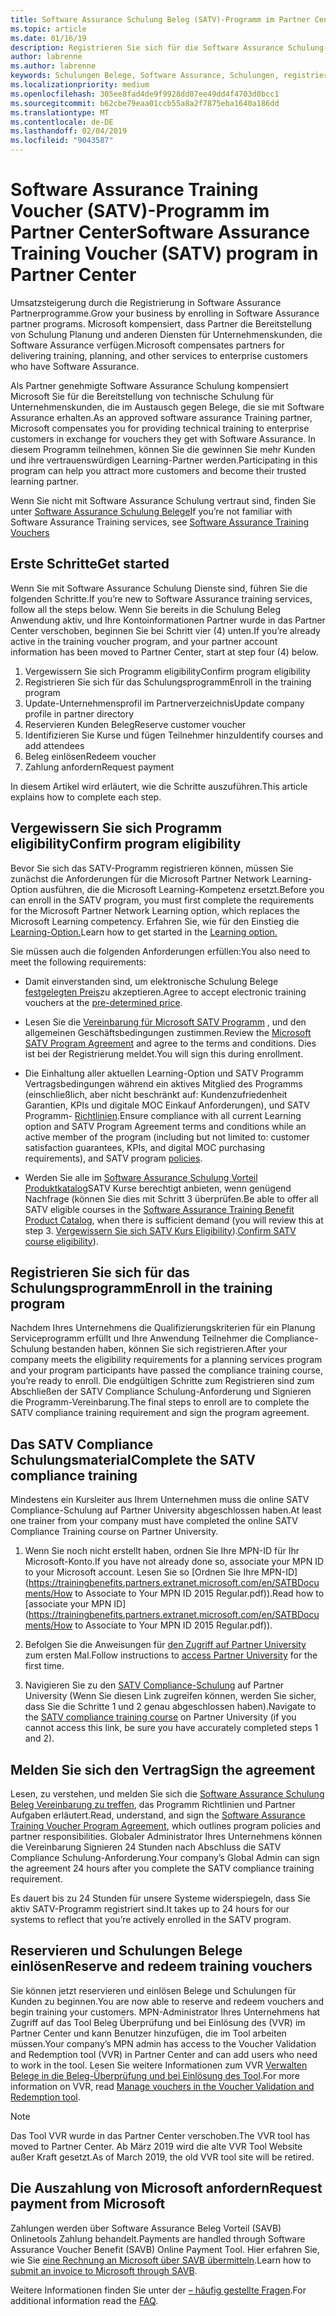 ```yaml
---
title: Software Assurance Schulung Beleg (SATV)-Programm im Partner Center | Partner Center
ms.topic: article
ms.date: 01/16/19
description: Registrieren Sie sich für die Software Assurance Schulung-Anwendung
author: labrenne
ms.author: labrenne
keywords: Schulungen Belege, Software Assurance, Schulungen, registrieren Sie sich für SATV, SATV
ms.localizationpriority: medium
ms.openlocfilehash: 305ee8fad4de9f9928dd07ee49dd4f4703d0bcc1
ms.sourcegitcommit: b62cbe79eaa01ccb55a8a2f7875eba1640a186dd
ms.translationtype: MT
ms.contentlocale: de-DE
ms.lasthandoff: 02/04/2019
ms.locfileid: "9043587"
---
```

# <a name="software-assurance-training-voucher-satv-program-in-partner-center"></a><span data-ttu-id="b1cb5-104">Software Assurance Training Voucher (SATV)-Programm im Partner Center</span><span class="sxs-lookup"><span data-stu-id="b1cb5-104">Software Assurance Training Voucher (SATV) program in Partner Center</span></span>

<span data-ttu-id="b1cb5-105">Umsatzsteigerung durch die Registrierung in Software Assurance Partnerprogramme.</span><span class="sxs-lookup"><span data-stu-id="b1cb5-105">Grow your business by enrolling in Software Assurance partner programs.</span></span> <span data-ttu-id="b1cb5-106">Microsoft kompensiert, dass Partner die Bereitstellung von Schulung Planung und anderen Diensten für Unternehmenskunden, die Software Assurance verfügen.</span><span class="sxs-lookup"><span data-stu-id="b1cb5-106">Microsoft compensates partners for delivering training, planning, and other services to enterprise customers who have Software Assurance.</span></span> 

<span data-ttu-id="b1cb5-107">Als Partner genehmigte Software Assurance Schulung kompensiert Microsoft Sie für die Bereitstellung von technische Schulung für Unternehmenskunden, die im Austausch gegen Belege, die sie mit Software Assurance erhalten.</span><span class="sxs-lookup"><span data-stu-id="b1cb5-107">As an approved software assurance Training partner, Microsoft compensates you for providing technical training to enterprise customers in exchange for vouchers they get with Software Assurance.</span></span> <span data-ttu-id="b1cb5-108">In diesem Programm teilnehmen, können Sie die gewinnen Sie mehr Kunden und ihre vertrauenswürdigen Learning-Partner werden.</span><span class="sxs-lookup"><span data-stu-id="b1cb5-108">Participating in this program can help you attract more customers and become their trusted learning partner.</span></span>

<span data-ttu-id="b1cb5-109">Wenn Sie nicht mit Software Assurance Schulung vertraut sind, finden Sie unter [Software Assurance Schulung Belege](https://trainingbenefits.partners.extranet.microsoft.com/en/SATV/Pages/default.aspx)</span><span class="sxs-lookup"><span data-stu-id="b1cb5-109">If you’re not familiar with Software Assurance Training services, see [Software Assurance Training Vouchers ](https://trainingbenefits.partners.extranet.microsoft.com/en/SATV/Pages/default.aspx)</span></span>

## <a name="get-started"></a><span data-ttu-id="b1cb5-110">Erste Schritte</span><span class="sxs-lookup"><span data-stu-id="b1cb5-110">Get started</span></span>

<span data-ttu-id="b1cb5-111">Wenn Sie mit Software Assurance Schulung Dienste sind, führen Sie die folgenden Schritte.</span><span class="sxs-lookup"><span data-stu-id="b1cb5-111">If you’re new to Software Assurance training services, follow all the steps below.</span></span> <span data-ttu-id="b1cb5-112">Wenn Sie bereits in die Schulung Beleg Anwendung aktiv, und Ihre Kontoinformationen Partner wurde in das Partner Center verschoben, beginnen Sie bei Schritt vier (4) unten.</span><span class="sxs-lookup"><span data-stu-id="b1cb5-112">If you’re already active in the training voucher program, and your partner account information has been moved to Partner Center, start at step four (4) below.</span></span> 

1. <span data-ttu-id="b1cb5-113">Vergewissern Sie sich Programm eligibility</span><span class="sxs-lookup"><span data-stu-id="b1cb5-113">Confirm program eligibility</span></span>
2. <span data-ttu-id="b1cb5-114">Registrieren Sie sich für das Schulungsprogramm</span><span class="sxs-lookup"><span data-stu-id="b1cb5-114">Enroll in the training program</span></span>
3. <span data-ttu-id="b1cb5-115">Update-Unternehmensprofil im Partnerverzeichnis</span><span class="sxs-lookup"><span data-stu-id="b1cb5-115">Update company profile in partner directory</span></span>
4. <span data-ttu-id="b1cb5-116">Reservieren Kunden Beleg</span><span class="sxs-lookup"><span data-stu-id="b1cb5-116">Reserve customer voucher</span></span>
5. <span data-ttu-id="b1cb5-117">Identifizieren Sie Kurse und fügen Teilnehmer hinzu</span><span class="sxs-lookup"><span data-stu-id="b1cb5-117">Identify courses and add attendees</span></span>
6. <span data-ttu-id="b1cb5-118">Beleg einlösen</span><span class="sxs-lookup"><span data-stu-id="b1cb5-118">Redeem voucher</span></span>
7. <span data-ttu-id="b1cb5-119">Zahlung anfordern</span><span class="sxs-lookup"><span data-stu-id="b1cb5-119">Request payment</span></span>

<span data-ttu-id="b1cb5-120">In diesem Artikel wird erläutert, wie die Schritte auszuführen.</span><span class="sxs-lookup"><span data-stu-id="b1cb5-120">This article explains how to complete each step.</span></span>

## <a name="confirm-program-eligibility"></a><span data-ttu-id="b1cb5-121">Vergewissern Sie sich Programm eligibility</span><span class="sxs-lookup"><span data-stu-id="b1cb5-121">Confirm program eligibility</span></span>

<span data-ttu-id="b1cb5-122">Bevor Sie sich das SATV-Programm registrieren können, müssen Sie zunächst die Anforderungen für die Microsoft Partner Network Learning-Option ausführen, die die Microsoft Learning-Kompetenz ersetzt.</span><span class="sxs-lookup"><span data-stu-id="b1cb5-122">Before you can enroll in the SATV program, you must first complete the requirements for the Microsoft Partner Network Learning option, which replaces the Microsoft Learning competency.</span></span> <span data-ttu-id="b1cb5-123">Erfahren Sie, wie für den Einstieg die [Learning-Option.](https://partner.microsoft.com/en-US/marketing/details/learning-option-enrollment#/)</span><span class="sxs-lookup"><span data-stu-id="b1cb5-123">Learn how to get started in the [Learning option.](https://partner.microsoft.com/en-US/marketing/details/learning-option-enrollment#/)</span></span>

<span data-ttu-id="b1cb5-124">Sie müssen auch die folgenden Anforderungen erfüllen:</span><span class="sxs-lookup"><span data-stu-id="b1cb5-124">You also need to meet the following requirements:</span></span>

- <span data-ttu-id="b1cb5-125">Damit einverstanden sind, um elektronische Schulung Belege [festgelegten Preis](https://partner.microsoft.com/en-US/membership/satv-voucher-pricing)zu akzeptieren.</span><span class="sxs-lookup"><span data-stu-id="b1cb5-125">Agree to accept electronic training vouchers at the [pre-determined price](https://partner.microsoft.com/en-US/membership/satv-voucher-pricing).</span></span>

- <span data-ttu-id="b1cb5-126">Lesen Sie die [Vereinbarung für Microsoft SATV Programm](https://aka.ms/satv_legal_agreement) , und den allgemeinen Geschäftsbedingungen zustimmen.</span><span class="sxs-lookup"><span data-stu-id="b1cb5-126">Review the [Microsoft SATV Program Agreement](https://aka.ms/satv_legal_agreement) and agree to the terms and conditions.</span></span> <span data-ttu-id="b1cb5-127">Dies ist bei der Registrierung meldet.</span><span class="sxs-lookup"><span data-stu-id="b1cb5-127">You will sign this during enrollment.</span></span> 

- <span data-ttu-id="b1cb5-128">Die Einhaltung aller aktuellen Learning-Option und SATV Programm Vertragsbedingungen während ein aktives Mitglied des Programms (einschließlich, aber nicht beschränkt auf: Kundenzufriedenheit Garantien, KPIs und digitale MOC Einkauf Anforderungen), und SATV Programm- [Richtlinien](https://trainingbenefits.partners.extranet.microsoft.com/en/SATV/Pages/ProgramPolicies.aspx).</span><span class="sxs-lookup"><span data-stu-id="b1cb5-128">Ensure compliance with all current Learning option and SATV Program Agreement terms and conditions while an active member of the program (including but not limited to: customer satisfaction guarantees, KPIs, and digital MOC purchasing requirements), and SATV program [policies](https://trainingbenefits.partners.extranet.microsoft.com/en/SATV/Pages/ProgramPolicies.aspx).</span></span>

- <span data-ttu-id="b1cb5-129">Werden Sie alle im [Software Assurance Schulung Vorteil Produktkatalog](https://aka.ms/SATV_catalog)SATV Kurse berechtigt anbieten, wenn genügend Nachfrage (können Sie dies mit Schritt 3 überprüfen.</span><span class="sxs-lookup"><span data-stu-id="b1cb5-129">Be able to offer all SATV eligible courses in the [Software Assurance Training Benefit Product Catalog](https://aka.ms/SATV_catalog), when there is sufficient demand (you will review this at step 3.</span></span> <span data-ttu-id="b1cb5-130">[Vergewissern Sie sich SATV Kurs Eligibility](https://trainingbenefits.partners.extranet.microsoft.com/en/SATV/Pages/ConfirmEligibility.aspx)).</span><span class="sxs-lookup"><span data-stu-id="b1cb5-130">[Confirm SATV course eligibility](https://trainingbenefits.partners.extranet.microsoft.com/en/SATV/Pages/ConfirmEligibility.aspx)).</span></span>

## <a name="enroll-in-the-training-program"></a><span data-ttu-id="b1cb5-131">Registrieren Sie sich für das Schulungsprogramm</span><span class="sxs-lookup"><span data-stu-id="b1cb5-131">Enroll in the training program</span></span>

<span data-ttu-id="b1cb5-132">Nachdem Ihres Unternehmens die Qualifizierungskriterien für ein Planung Serviceprogramm erfüllt und Ihre Anwendung Teilnehmer die Compliance-Schulung bestanden haben, können Sie sich registrieren.</span><span class="sxs-lookup"><span data-stu-id="b1cb5-132">After your company meets the eligibility requirements for a planning services program and your program participants have passed the compliance training course, you’re ready to enroll.</span></span> <span data-ttu-id="b1cb5-133">Die endgültigen Schritte zum Registrieren sind zum Abschließen der SATV Compliance Schulung-Anforderung und Signieren die Programm-Vereinbarung.</span><span class="sxs-lookup"><span data-stu-id="b1cb5-133">The final steps to enroll are to complete the SATV compliance training requirement and sign the program agreement.</span></span>  

## <a name="complete-the-satv-compliance-training"></a><span data-ttu-id="b1cb5-134">Das SATV Compliance Schulungsmaterial</span><span class="sxs-lookup"><span data-stu-id="b1cb5-134">Complete the SATV compliance training</span></span>

<span data-ttu-id="b1cb5-135">Mindestens ein Kursleiter aus Ihrem Unternehmen muss die online SATV Compliance-Schulung auf Partner University abgeschlossen haben.</span><span class="sxs-lookup"><span data-stu-id="b1cb5-135">At least one trainer from your company must have completed the online SATV Compliance Training course on Partner University.</span></span>
 
1. <span data-ttu-id="b1cb5-136">Wenn Sie noch nicht erstellt haben, ordnen Sie Ihre MPN-ID für Ihr Microsoft-Konto.</span><span class="sxs-lookup"><span data-stu-id="b1cb5-136">If you have not already done so, associate your MPN ID to your Microsoft account.</span></span> <span data-ttu-id="b1cb5-137">Lesen Sie so [Ordnen Sie Ihre MPN-ID](https://trainingbenefits.partners.extranet.microsoft.com/en/SATBDocuments/How to Associate to Your MPN ID 2015 Regular.pdf)).</span><span class="sxs-lookup"><span data-stu-id="b1cb5-137">Read how to [associate your MPN ID](https://trainingbenefits.partners.extranet.microsoft.com/en/SATBDocuments/How to Associate to Your MPN ID 2015 Regular.pdf)).</span></span>

2. <span data-ttu-id="b1cb5-138">Befolgen Sie die Anweisungen für [den Zugriff auf Partner University](https://trainingbenefits.partners.extranet.microsoft.com/en/SATBDocuments/Partner_University_on-boarding.pdf) zum ersten Mal.</span><span class="sxs-lookup"><span data-stu-id="b1cb5-138">Follow instructions to [access Partner University](https://trainingbenefits.partners.extranet.microsoft.com/en/SATBDocuments/Partner_University_on-boarding.pdf) for the first time.</span></span>

3. <span data-ttu-id="b1cb5-139">Navigieren Sie zu den [SATV Compliance-Schulung](https://partneruniversity.microsoft.com/?whr=uri:MicrosoftAccount&courseId=14461&scoId=dXsXmk7lB_2704778676) auf Partner University (Wenn Sie diesen Link zugreifen können, werden Sie sicher, dass Sie die Schritte 1 und 2 genau abgeschlossen haben).</span><span class="sxs-lookup"><span data-stu-id="b1cb5-139">Navigate to the [SATV compliance training course](https://partneruniversity.microsoft.com/?whr=uri:MicrosoftAccount&courseId=14461&scoId=dXsXmk7lB_2704778676) on Partner University (if you cannot access this link, be sure you have accurately completed steps 1 and 2).</span></span>  

## <a name="sign-the-agreement"></a><span data-ttu-id="b1cb5-140">Melden Sie sich den Vertrag</span><span class="sxs-lookup"><span data-stu-id="b1cb5-140">Sign the agreement</span></span>

<span data-ttu-id="b1cb5-141">Lesen, zu verstehen, und melden Sie sich die [Software Assurance Schulung Beleg Vereinbarung zu treffen](https://partners.microsoft.com/partnerprogram/Satv.aspx), das Programm Richtlinien und Partner Aufgaben erläutert.</span><span class="sxs-lookup"><span data-stu-id="b1cb5-141">Read, understand, and sign the [Software Assurance Training Voucher Program Agreement](https://partners.microsoft.com/partnerprogram/Satv.aspx), which outlines program policies and partner responsibilities.</span></span> <span data-ttu-id="b1cb5-142">Globaler Administrator Ihres Unternehmens können die Vereinbarung Signieren 24 Stunden nach Abschluss die SATV Compliance Schulung-Anforderung.</span><span class="sxs-lookup"><span data-stu-id="b1cb5-142">Your company’s Global Admin can sign the agreement 24 hours after you complete the SATV compliance training requirement.</span></span>

<span data-ttu-id="b1cb5-143">Es dauert bis zu 24 Stunden für unsere Systeme widerspiegeln, dass Sie aktiv SATV-Programm registriert sind.</span><span class="sxs-lookup"><span data-stu-id="b1cb5-143">It takes up to 24 hours for our systems to reflect that you’re actively enrolled in the SATV program.</span></span> 

## <a name="reserve-and-redeem-training-vouchers"></a><span data-ttu-id="b1cb5-144">Reservieren und Schulungen Belege einlösen</span><span class="sxs-lookup"><span data-stu-id="b1cb5-144">Reserve and redeem training vouchers</span></span>

<span data-ttu-id="b1cb5-145">Sie können jetzt reservieren und einlösen Belege und Schulungen für Kunden zu beginnen.</span><span class="sxs-lookup"><span data-stu-id="b1cb5-145">You are now able to reserve and redeem vouchers and begin training your customers.</span></span> <span data-ttu-id="b1cb5-146">MPN-Administrator Ihres Unternehmens hat Zugriff auf das Tool Beleg Überprüfung und bei Einlösung des (VVR) im Partner Center und kann Benutzer hinzufügen, die im Tool arbeiten müssen.</span><span class="sxs-lookup"><span data-stu-id="b1cb5-146">Your company’s MPN admin has access to the Voucher Validation and Redemption tool (VVR) in Partner Center and can add users who need to work in the tool.</span></span> <span data-ttu-id="b1cb5-147">Lesen Sie weitere Informationen zum VVR [Verwalten Belege in die Beleg-Überprüfung und bei Einlösung des Tool](voucher-validation-tool.md).</span><span class="sxs-lookup"><span data-stu-id="b1cb5-147">For more information on VVR, read [Manage vouchers in the Voucher Validation and Redemption tool](voucher-validation-tool.md).</span></span>

>[!Note]
><span data-ttu-id="b1cb5-148">Das Tool VVR wurde in das Partner Center verschoben.</span><span class="sxs-lookup"><span data-stu-id="b1cb5-148">The VVR tool has moved to Partner Center.</span></span> <span data-ttu-id="b1cb5-149">Ab März 2019 wird die alte VVR Tool Website außer Kraft gesetzt.</span><span class="sxs-lookup"><span data-stu-id="b1cb5-149">As of March 2019, the old VVR tool site will be retired.</span></span>

## <a name="request-payment-from-microsoft"></a><span data-ttu-id="b1cb5-150">Die Auszahlung von Microsoft anfordern</span><span class="sxs-lookup"><span data-stu-id="b1cb5-150">Request payment from Microsoft</span></span>

<span data-ttu-id="b1cb5-151">Zahlungen werden über Software Assurance Beleg Vorteil (SAVB) Onlinetools Zahlung behandelt.</span><span class="sxs-lookup"><span data-stu-id="b1cb5-151">Payments are handled through Software Assurance Voucher Benefit (SAVB) Online Payment Tool.</span></span>  <span data-ttu-id="b1cb5-152">Hier erfahren Sie, wie Sie [eine Rechnung an Microsoft über SAVB übermitteln](https://trainingbenefits.partners.extranet.microsoft.com/en/SATV/Pages/GetPaid.aspx).</span><span class="sxs-lookup"><span data-stu-id="b1cb5-152">Learn how to [submit an invoice to Microsoft through SAVB](https://trainingbenefits.partners.extranet.microsoft.com/en/SATV/Pages/GetPaid.aspx).</span></span>

<span data-ttu-id="b1cb5-153">Weitere Informationen finden Sie unter der [– häufig gestellte Fragen](vvr-faq.md).</span><span class="sxs-lookup"><span data-stu-id="b1cb5-153">For additional information read the [FAQ](vvr-faq.md).</span></span>